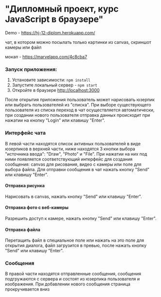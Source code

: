 # "Дипломный проект, курс JavaScript в браузере"

Demo - https://hj-12-diplom.herokuapp.com/

чат, в котором можно посылать только картинки из canvas, скриншот камеры или файл

мокап - https://marvelapp.com/4c8cba7

### Запуск приложения:
1. Установите зависимости: `npm install`
2. Запустите локальный сервер - `npm start`
2. Откройте в браузере [http://localhost:3000]()

После открытия приложения пользователь может нарисовать юзерпик или выбрать пользователей из "списка". При выборе существующего пользователя из списка переход в чат осуществляется автоматически, при создании нового пользователя отправка данных происходит при нажатии на кнопку "Login" или клавишу "Enter". 

### Интерфейс чата
В левой части находятся список активных пользователей в виде юзерпиков в верхней части, ниже находятся 3 кнопки выбора "источника ввода": "Draw", "Photo" и "File".
При нажатии на них под ними появляется соответствующий интерфейс для создания сообщения: canvas для рисования, видео с камеры или поле для выбора файла. Для отправки сообщения в чат нажать кнопку "Send" или клавишу "Enter".

#### Отправка рисунка
Нарисовать в canvas, нажать кнопку "Send" или клавишу "Enter".
#### Отправка фото с веб-камеры
Разрешить доступ к камере, нажать кнопку "Send" или клавишу "Enter".
#### Отправка файла
Перетащить файл в специальное поле или нажать на это поле для открытия диалога, файл загрузится в превью, после нажать кнопку "Send" или клавишу "Enter".

### Сообщения
В правой части находятся отправленные сообщения, сообщения подгружаются с сервера и состоят из юзерпика пользователя и изображения. При добавлении нового сообщения страница прокручивается вниз
